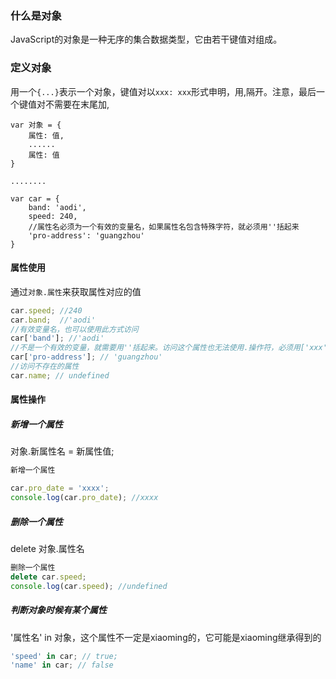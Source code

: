 ### 什么是对象
JavaScript的对象是一种无序的集合数据类型，它由若干键值对组成。

### 定义对象
用一个`{...}`表示一个对象，键值对以`xxx: xxx`形式申明，用,隔开。注意，最后一个键值对不需要在末尾加,

```
var 对象 = {
    属性: 值,
    ......
    属性: 值
}

........

var car = {
    band: 'aodi',
    speed: 240,
    //属性名必须为一个有效的变量名，如果属性名包含特殊字符，就必须用''括起来
    'pro-address': 'guangzhou'
}
```

#### 属性使用
通过`对象.属性`来获取属性对应的值

```js
car.speed; //240
car.band;  //'aodi'
//有效变量名，也可以使用此方式访问
car['band']; //'aodi'
//不是一个有效的变量，就需要用''括起来。访问这个属性也无法使用.操作符，必须用['xxx']来访问
car['pro-address']; // 'guangzhou' 
//访问不存在的属性
car.name; // undefined
```

#### 属性操作

##### 新增一个属性
对象.新属性名 = 新属性值;

```js
新增一个属性

car.pro_date = 'xxxx';
console.log(car.pro_date); //xxxx
```

##### 删除一个属性
delete 对象.属性名

```js
删除一个属性
delete car.speed;
console.log(car.speed); //undefined
```

##### 判断对象时候有某个属性
'属性名' in 对象，这个属性不一定是xiaoming的，它可能是xiaoming继承得到的

```js
'speed' in car; // true;
'name' in car; // false
```


